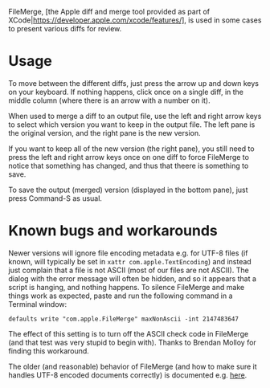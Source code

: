 FileMerge, [the Apple diff and merge tool provided as part of
XCode|https://developer.apple.com/xcode/features/], is used
in some cases to present various diffs for review.


# Usage


To move between the different diffs, just press the arrow up and down keys on
your keyboard. If nothing happens, click once on a single diff, in the middle
column (where there is an arrow with a number on it).


When used to merge a diff to an output file, use the left and right arrow keys
to select which version you want to keep in the output file. The left pane is
the original version, and the right pane is the new version.


If you want to keep all of the new version (the right pane), you still need to
press the left and right arrow keys once on one diff to force FileMerge to
notice that something has changed, and thus that theere is something to save.


To save the output (merged) version (displayed in the bottom pane), just press
Command-S as usual.


# Known bugs and workarounds


Newer versions will ignore file encoding metadata e.g. for UTF-8 files
(if known, will typically be set in `xattr com.apple.TextEncoding`)
and instead just complain that a file is not ASCII (most of our files are not
ASCII). The dialog with the error message will
often be hidden, and so it appears that a script is hanging, and nothing
happens. To silence FileMerge and make things work as expected, paste and run
the following command in a Terminal window:


```
defaults write "com.apple.FileMerge" maxNonAscii -int 2147483647
```


The effect of this setting is to turn off the ASCII check code in FileMerge (and
that test was very stupid to begin with).
Thanks to Brendan Molloy for finding this workaround.


The older (and reasonable) behavior of FileMerge (and how to make sure it
handles UTF-8 encoded documents correctly) is documented e.g.
[here](http://jasonfharris.com/blog/2010/07/filemerge-and-utf-8/).
